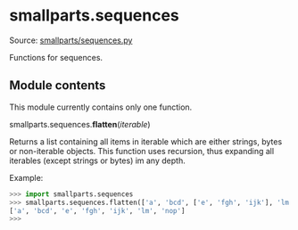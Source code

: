 # smallparts.sequences

Source: [smallparts/sequences.py](https://github.com/blackstream-x/smallparts/blob/master/smallparts/sequences.py)

Functions for sequences.

## Module contents

This module currently contains only one function.

smallparts.sequences.**flatten**(*iterable*)

Returns a list containing all items in iterable which are either strings, bytes
or non-iterable objects. This function uses recursion, thus expanding all iterables
(except strings or bytes) im any depth.

Example:

```python
>>> import smallparts.sequences
>>> smallparts.sequences.flatten(['a', 'bcd', ['e', 'fgh', 'ijk'], 'lm', 'nop'])
['a', 'bcd', 'e', 'fgh', 'ijk', 'lm', 'nop']
>>> 
```
